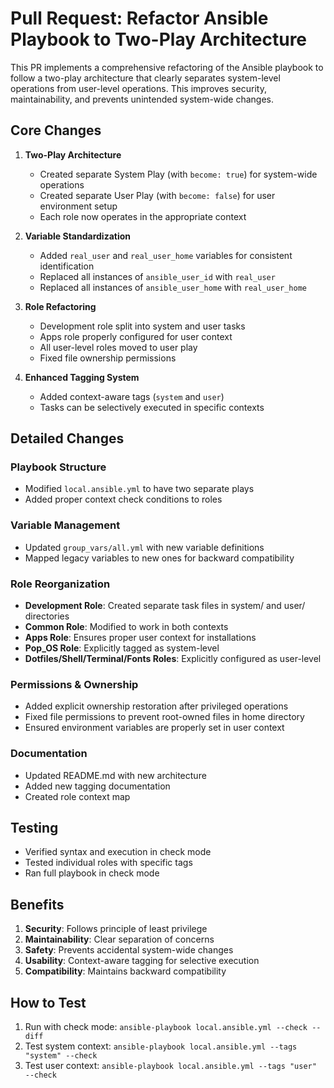 # Pull Request: Refactor Ansible Playbook to Two-Play Architecture

This PR implements a comprehensive refactoring of the Ansible playbook to follow a two-play architecture that clearly separates system-level operations from user-level operations. This improves security, maintainability, and prevents unintended system-wide changes.

## Core Changes

1. **Two-Play Architecture**
   - Created separate System Play (with `become: true`) for system-wide operations
   - Created separate User Play (with `become: false`) for user environment setup
   - Each role now operates in the appropriate context

2. **Variable Standardization**
   - Added `real_user` and `real_user_home` variables for consistent identification
   - Replaced all instances of `ansible_user_id` with `real_user`
   - Replaced all instances of `ansible_user_home` with `real_user_home`

3. **Role Refactoring**
   - Development role split into system and user tasks
   - Apps role properly configured for user context
   - All user-level roles moved to user play
   - Fixed file ownership permissions

4. **Enhanced Tagging System**
   - Added context-aware tags (`system` and `user`)
   - Tasks can be selectively executed in specific contexts

## Detailed Changes

### Playbook Structure
- Modified `local.ansible.yml` to have two separate plays
- Added proper context check conditions to roles

### Variable Management
- Updated `group_vars/all.yml` with new variable definitions
- Mapped legacy variables to new ones for backward compatibility

### Role Reorganization
- **Development Role**: Created separate task files in system/ and user/ directories
- **Common Role**: Modified to work in both contexts
- **Apps Role**: Ensures proper user context for installations
- **Pop_OS Role**: Explicitly tagged as system-level
- **Dotfiles/Shell/Terminal/Fonts Roles**: Explicitly configured as user-level

### Permissions & Ownership
- Added explicit ownership restoration after privileged operations
- Fixed file permissions to prevent root-owned files in home directory
- Ensured environment variables are properly set in user context

### Documentation
- Updated README.md with new architecture
- Added new tagging documentation
- Created role context map

## Testing
- Verified syntax and execution in check mode
- Tested individual roles with specific tags
- Ran full playbook in check mode

## Benefits

1. **Security**: Follows principle of least privilege
2. **Maintainability**: Clear separation of concerns
3. **Safety**: Prevents accidental system-wide changes
4. **Usability**: Context-aware tagging for selective execution
5. **Compatibility**: Maintains backward compatibility

## How to Test
1. Run with check mode: `ansible-playbook local.ansible.yml --check --diff`
2. Test system context: `ansible-playbook local.ansible.yml --tags "system" --check`
3. Test user context: `ansible-playbook local.ansible.yml --tags "user" --check`